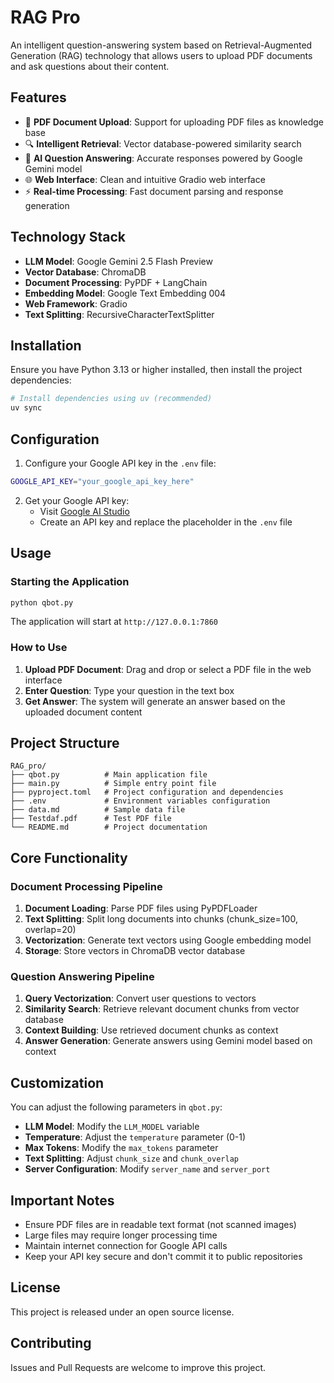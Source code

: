 # RAG Pro

An intelligent question-answering system based on Retrieval-Augmented Generation (RAG) technology that allows users to upload PDF documents and ask questions about their content.

## Features

- 📄 **PDF Document Upload**: Support for uploading PDF files as knowledge base
- 🔍 **Intelligent Retrieval**: Vector database-powered similarity search
- 🤖 **AI Question Answering**: Accurate responses powered by Google Gemini model
- 🌐 **Web Interface**: Clean and intuitive Gradio web interface
- ⚡ **Real-time Processing**: Fast document parsing and response generation

## Technology Stack

- **LLM Model**: Google Gemini 2.5 Flash Preview
- **Vector Database**: ChromaDB
- **Document Processing**: PyPDF + LangChain
- **Embedding Model**: Google Text Embedding 004
- **Web Framework**: Gradio
- **Text Splitting**: RecursiveCharacterTextSplitter

## Installation

Ensure you have Python 3.13 or higher installed, then install the project dependencies:

```bash
# Install dependencies using uv (recommended)
uv sync
```

## Configuration

1. Configure your Google API key in the `.env` file:

```bash
GOOGLE_API_KEY="your_google_api_key_here"
```

2. Get your Google API key:
   - Visit [Google AI Studio](https://aistudio.google.com/)
   - Create an API key and replace the placeholder in the `.env` file

## Usage

### Starting the Application

```bash
python qbot.py
```

The application will start at `http://127.0.0.1:7860`

### How to Use

1. **Upload PDF Document**: Drag and drop or select a PDF file in the web interface
2. **Enter Question**: Type your question in the text box
3. **Get Answer**: The system will generate an answer based on the uploaded document content

## Project Structure

```
RAG_pro/
├── qbot.py          # Main application file
├── main.py          # Simple entry point file
├── pyproject.toml   # Project configuration and dependencies
├── .env             # Environment variables configuration
├── data.md          # Sample data file
├── Testdaf.pdf      # Test PDF file
└── README.md        # Project documentation
```

## Core Functionality

### Document Processing Pipeline

1. **Document Loading**: Parse PDF files using PyPDFLoader
2. **Text Splitting**: Split long documents into chunks (chunk_size=100, overlap=20)
3. **Vectorization**: Generate text vectors using Google embedding model
4. **Storage**: Store vectors in ChromaDB vector database

### Question Answering Pipeline

1. **Query Vectorization**: Convert user questions to vectors
2. **Similarity Search**: Retrieve relevant document chunks from vector database
3. **Context Building**: Use retrieved document chunks as context
4. **Answer Generation**: Generate answers using Gemini model based on context

## Customization

You can adjust the following parameters in `qbot.py`:

- **LLM Model**: Modify the `LLM_MODEL` variable
- **Temperature**: Adjust the `temperature` parameter (0-1)
- **Max Tokens**: Modify the `max_tokens` parameter
- **Text Splitting**: Adjust `chunk_size` and `chunk_overlap`
- **Server Configuration**: Modify `server_name` and `server_port`

## Important Notes

- Ensure PDF files are in readable text format (not scanned images)
- Large files may require longer processing time
- Maintain internet connection for Google API calls
- Keep your API key secure and don't commit it to public repositories

## License

This project is released under an open source license.

## Contributing

Issues and Pull Requests are welcome to improve this project.